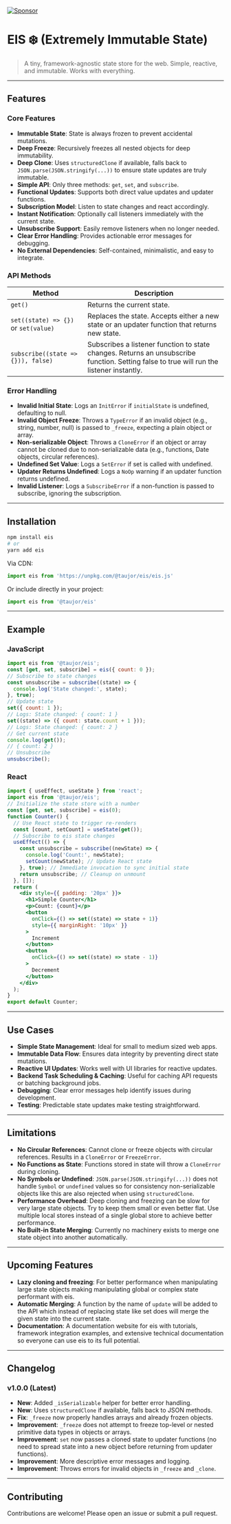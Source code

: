 [![Sponsor](https://img.shields.io/badge/Sponsor-GitHub-181717?style=flat&logo=GitHub)](https://github.com/sponsors/taujor)
# EIS ❄️ (Extremely Immutable State)
> A tiny, framework-agnostic state store for the web.
> Simple, reactive, and immutable. Works with everything.

---
## Features
### Core Features
- **Immutable State**: State is always frozen to prevent accidental mutations.
- **Deep Freeze**: Recursively freezes all nested objects for deep immutability.
- **Deep Clone**: Uses `structuredClone` if available, falls back to `JSON.parse(JSON.stringify(...))` to ensure state updates are truly immutable.
- **Simple API**: Only three methods: `get`, `set`, and `subscribe`.
- **Functional Updates**: Supports both direct value updates and updater functions.
- **Subscription Model**: Listen to state changes and react accordingly.
- **Instant Notification**: Optionally call listeners immediately with the current state.
- **Unsubscribe Support**: Easily remove listeners when no longer needed.
- **Clear Error Handling**: Provides actionable error messages for debugging.
- **No External Dependencies**: Self-contained, minimalistic, and easy to integrate.

### API Methods
| Method         | Description                                                                                     |
|----------------|-------------------------------------------------------------------------------------------------|
| `get()`        | Returns the current state.                                                                       |
| `set((state) => {})` or `set(value)`   | Replaces the state. Accepts either a new state or an updater function that returns new state.                           |
| `subscribe((state => {})), false)` | Subscribes a listener function to state changes. Returns an unsubscribe function. Setting false to true will run the listener instantly.             |

### Error Handling
- **Invalid Initial State**: Logs an `InitError` if `initialState` is undefined, defaulting to null.
- **Invalid Object Freeze**: Throws a `TypeError` if an invalid object (e.g., string, number, null) is passed to `_freeze`, expecting a plain object or array.
- **Non-serializable Object**: Throws a `CloneError` if an object or array cannot be cloned due to non-serializable data (e.g., functions, Date objects, circular references).
- **Undefined Set Value**: Logs a `SetError` if set is called with undefined.
- **Updater Returns Undefined**: Logs a `NoOp` warning if an updater function returns undefined.
- **Invalid Listener**: Logs a `SubscribeError` if a non-function is passed to subscribe, ignoring the subscription.

---
## Installation
```bash
npm install eis
# or
yarn add eis
```
Via CDN:
```js
import eis from 'https://unpkg.com/@taujor/eis/eis.js'
```
Or include directly in your project:
```js
import eis from '@taujor/eis'
```

---
## Example
### JavaScript
```js
import eis from '@taujor/eis';
const [get, set, subscribe] = eis({ count: 0 });
// Subscribe to state changes
const unsubscribe = subscribe((state) => {
  console.log('State changed:', state);
}, true);
// Update state
set({ count: 1 });
// Logs: State changed: { count: 1 }
set((state) => ({ count: state.count + 1 }));
// Logs: State changed: { count: 2 }
// Get current state
console.log(get());
// { count: 2 }
// Unsubscribe
unsubscribe();
```

### React
```jsx
import { useEffect, useState } from 'react';
import eis from '@taujor/eis';
// Initialize the state store with a number
const [get, set, subscribe] = eis(0);
function Counter() {
  // Use React state to trigger re-renders
  const [count, setCount] = useState(get());
  // Subscribe to eis state changes
  useEffect(() => {
    const unsubscribe = subscribe((newState) => {
      console.log('Count:', newState);
      setCount(newState); // Update React state
    }, true); // Immediate invocation to sync initial state
    return unsubscribe; // Cleanup on unmount
  }, []);
  return (
    <div style={{ padding: '20px' }}>
      <h1>Simple Counter</h1>
      <p>Count: {count}</p>
      <button
        onClick={() => set((state) => state + 1)}
        style={{ marginRight: '10px' }}
      >
        Increment
      </button>
      <button
        onClick={() => set((state) => state - 1)}
      >
        Decrement
      </button>
    </div>
  );
}
export default Counter;
```

---
## Use Cases
- **Simple State Management**: Ideal for small to medium sized web apps.
- **Immutable Data Flow**: Ensures data integrity by preventing direct state mutations.
- **Reactive UI Updates**: Works well with UI libraries for reactive updates.
- **Backend Task Scheduling & Caching**: Useful for caching API requests or batching background jobs.
- **Debugging**: Clear error messages help identify issues during development.
- **Testing**: Predictable state updates make testing straightforward.

---
## Limitations
- **No Circular References**: Cannot clone or freeze objects with circular references. Results in a `CloneError` or `FreezeError`.
- **No Functions as State**: Functions stored in state will throw a `CloneError` during cloning.
- **No Symbols or Undefined**: `JSON.parse(JSON.stringify(...))` does not handle `Symbol` or `undefined` values so for consistency non-serializable objects like this are also rejected when using `structuredClone`.
- **Performance Overhead**: Deep cloning and freezing can be slow for very large state objects. Try to keep them small or even better flat. Use multiple local stores instead of a single global store to achieve better performance.
- **No Built-in State Merging**: Currently no machinery exists to merge one state object into another automatically.

---
## Upcoming Features
- **Lazy cloning and freezing**: For better performance when manipulating large state objects making manipulating global or complex state performant with eis.
- **Automatic Merging**: A function by the name of `update` will be added to the API which instead of replacing state like set does will merge the given state into the current state.
- **Documentation**: A documentation website for eis with tutorials, framework integration examples, and extensive technical documentation so everyone can use eis to its full potential.

---
## Changelog

### v1.0.0 (Latest)
- **New**: Added `_isSerializable` helper for better error handling.
- **New**: Uses `structuredClone` if available, falls back to JSON methods.
- **Fix**: `_freeze` now properly handles arrays and already frozen objects.
- **Improvement**: `_freeze` does not attempt to freeze top-level or nested primitive data types in objects or arrays.
- **Improvement**: `set` now passes a cloned state to updater functions (no need to spread state into a new object before returning from updater functions).
- **Improvement**: More descriptive error messages and logging.
- **Improvement**: Throws errors for invalid objects in `_freeze` and `_clone`.

---
## Contributing
Contributions are welcome! Please open an issue or submit a pull request.
